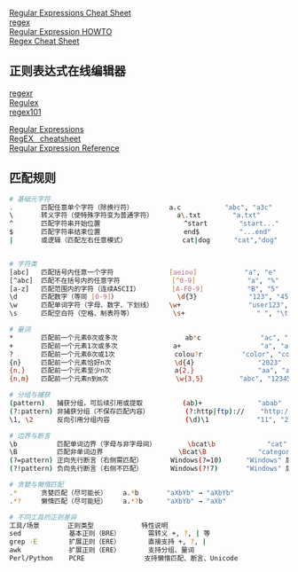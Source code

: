 [Regular Expressions Cheat Sheet](https://www.dataquest.io/cheat-sheet/regular-expressions-cheat-sheet/)  
[regex](https://www.rexegg.com/)  
[Regular Expression HOWTO](https://docs.python.org/3/howto/regex.html)  
[Regex Cheat Sheet](https://techearl.com/regex-cheat-sheet)  
[]()  

## 正则表达式在线编辑器
[regexr](https://regexr.com/)  
[Regulex](https://jex.im/regulex/#!flags=&re=%5E(a%7Cb)*%3F%24)  
[regex101](https://regex101.com/)  

[Regular Expressions](https://www.grymoire.com/Unix/Regular.html#toc_Regular_Expressions)  
[RegEX   cheatsheet](https://quickref.me/regex.html)  
[Regular Expression Reference](https://www.regular-expressions.info/refcapture.html)  

## 匹配规则
```bash
# 基础元字符
.		匹配任意单个字符​（除换行符）			a.c			  "abc", "a3c"
\		转义字符（使特殊字符变为普通字符）	   a\.txt		 "a.txt"
^		匹配字符串开始位置					  ^start   		"start..."
$		匹配字符串结束位置					  end$	   		"...end"
|		或逻辑（匹配左右任意模式）			   cat|dog		"cat","dog"


# 字符类
[abc]	匹配括号内任意一个字符				 [aeiou]			"a", "e"
[^abc]	匹配不在括号内的任意字符			 [^0-9]				"a", "%"
[a-z]	匹配范围内的字符​（连续ASCII）        [A-F0-9]			 "B", "5"
\d		匹配数字​（等同 [0-9]）               \d{3}				"123", "456"
\w		匹配单词字符​（字母、数字、下划线）    \w+				  "user123", "a"
\s		匹配空白符​（空格、制表符等）          \s+				  " ", "\t"

# 量词
*		匹配前一个元素0次或多次				 ab*c				"ac", "abbc"
+		匹配前一个元素1次或多次              a+					"a", "aaa"
?		匹配前一个元素0次或1次               colou?r			"color", "colour"
{n}		匹配前一个元素恰好n次                \d{4}				"2023"
{n,}	匹配前一个元素至少n次                a{2,}				"aa", "aaaa"
{n,m}	匹配前一个元素n到m次                 \w{3,5}			"abc", "12345"

# 分组与捕获
(pattern)	​捕获分组，可后续引用或提取			(ab)+			   "abab"
(?:pattern)	​非捕获分组​（不保存匹配内容）		 (?:http|ftp)://	"http://", "ftp://"
\1, \2	​	 反向引用分组内容					(\d)\1			  "11", "22"

# 边界与断言
\b			匹配单词边界​（字母与非字母间）		\bcat\b				"cat" 不匹配 "category"
\B			匹配非单词边界					  \Bcat\B			  "category" 中的 "cat"
(?=pattern)	​正向先行断言​（右侧需匹配）		  Windows(?=10)		 "Windows" 后跟 "10"
(?!pattern)	​负向先行断言​（右侧不匹配）		  Windows(?!7)		 "Windows" 后不跟 "7"

# 贪婪与懒惰匹配
.*		​贪婪匹配​（尽可能长）	a.*b	   "aXbYb" → "aXbYb"
.*?	​	 懒惰匹配​（尽可能短）	a.*?b	   "aXbYb" → "aXb"

# 不同工具的正则差异
工具/场景		正则类型			特性说明
​sed			基本正则（BRE）		需转义 +, ?, | 等
​grep -E		扩展正则（ERE）		直接支持 +, ?, |
​awk			扩展正则（ERE）		支持分组、量词
​Perl/Python	PCRE			   支持懒惰匹配、断言、Unicode
```